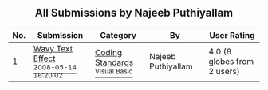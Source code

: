 ﻿<div align="center">

## All Submissions by Najeeb Puthiyallam

</div>

No.  | Submission | Category | By   | User Rating
---- | ---------- | -------- | ---- | -----------
1 | [Wavy Text Effect<br /><sup>2008-05-14 16:20:02</sup>](https://github.com/Planet-Source-Code/najeeb-puthiyallam-wavy-text-effect__1-70541) | [Coding Standards<br /><sup>Visual Basic</sup>](../ByCategory/coding-standards__1-43.md) | Najeeb Puthiyallam | 4.0 (8 globes from 2 users)
